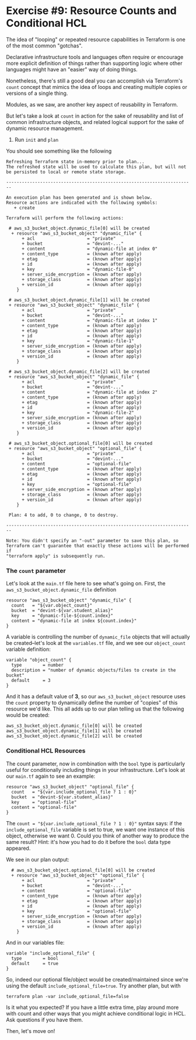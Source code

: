 # Exercise #9: Resource Counts and Conditional HCL

The idea of "looping" or repeated resource capabilities in Terraform is one of the most common "gotchas".

Declarative infrastructure tools and languages often require or encourage more explicit definition of things
rather than supporting logic where other languages might have an "easier" way of doing things.

Nonetheless,
there's still a good deal you can accomplish via Terraform's `count` concept that mimics the idea of loops
and creating multiple copies or versions of a single thing.

Modules, as we saw, are another key aspect of reusability in Terraform.

But let's take a look at `count` in action for the sake of reusability and list of common infrastructure
objects, and related logical support for the sake of dynamic resource management.

1. Run `init` and `plan`

 You should see something like the following

 ```
 Refreshing Terraform state in-memory prior to plan...
 The refreshed state will be used to calculate this plan, but will not be persisted to local or remote state storage.

 ------------------------------------------------------------------------

 An execution plan has been generated and is shown below.
 Resource actions are indicated with the following symbols:
    + create

 Terraform will perform the following actions:

  # aws_s3_bucket_object.dynamic_file[0] will be created
   + resource "aws_s3_bucket_object" "dynamic_file" {
       + acl                    = "private"
       + bucket                 = "devint-..."
       + content                = "dynamic-file at index 0"
       + content_type           = (known after apply)
       + etag                   = (known after apply)
       + id                     = (known after apply)
       + key                    = "dynamic-file-0"
       + server_side_encryption = (known after apply)
       + storage_class          = (known after apply)
       + version_id             = (known after apply)
     }

  # aws_s3_bucket_object.dynamic_file[1] will be created
  + resource "aws_s3_bucket_object" "dynamic_file" {
       + acl                    = "private"
       + bucket                 = "devint-..."
       + content                = "dynamic-file at index 1"
       + content_type           = (known after apply)
       + etag                   = (known after apply)
       + id                     = (known after apply)
       + key                    = "dynamic-file-1"
       + server_side_encryption = (known after apply)
       + storage_class          = (known after apply)
       + version_id             = (known after apply)
     }

  # aws_s3_bucket_object.dynamic_file[2] will be created
  + resource "aws_s3_bucket_object" "dynamic_file" {
       + acl                    = "private"
       + bucket                 = "devint-..."
       + content                = "dynamic-file at index 2"
       + content_type           = (known after apply)
       + etag                   = (known after apply)
       + id                     = (known after apply)
       + key                    = "dynamic-file-2"
       + server_side_encryption = (known after apply)
       + storage_class          = (known after apply)
       + version_id             = (known after apply)
     }

  # aws_s3_bucket_object.optional_file[0] will be created
  + resource "aws_s3_bucket_object" "optional_file" {
       + acl                    = "private"
       + bucket                 = "devint-..."
       + content                = "optional-file"
       + content_type           = (known after apply)
       + etag                   = (known after apply)
       + id                     = (known after apply)
       + key                    = "optional-file"
       + server_side_encryption = (known after apply)
       + storage_class          = (known after apply)
       + version_id             = (known after apply)
     }

  Plan: 4 to add, 0 to change, 0 to destroy.

 ------------------------------------------------------------------------

 Note: You didn't specify an "-out" parameter to save this plan, so Terraform can't guarantee that exactly these actions will be performed if
 "terraform apply" is subsequently run.
```

### The `count` parameter

Let's look at the `main.tf` file here to see what's going on. First, the `aws_s3_bucket_object.dynamic_file` definition

```hcl
resource "aws_s3_bucket_object" "dynamic_file" {
  count   = "${var.object_count}"
  bucket  = "devint-${var.student_alias}"
  key     = "dynamic-file-${count.index}"
  content = "dynamic-file at index ${count.index}"
}
```

A variable is controlling the number of `dynamic_file` objects that will actually be created–let's look at the
`variables.tf` file, and we see our `object_count` variable definition:

```hcl
variable "object_count" {
  type        = number
  description = "number of dynamic objects/files to create in the bucket"
  default     = 3
}
```

And it has a default value of **3**, so our `aws_s3_bucket_object` resource uses the `count` property to dynamically define the number
of "copies" of this resource we'd like. This all adds up to our plan telling us that the following would be created:

```
aws_s3_bucket_object.dynamic_file[0] will be created
aws_s3_bucket_object.dynamic_file[1] will be created
aws_s3_bucket_object.dynamic_file[2] will be created
```

### Conditional HCL Resources

The count parameter, now in combination with the `bool` type is particularly useful for conditionally including
things in your infrastructure. Let's look at our `main.tf` again to see an example:

```hcl
resource "aws_s3_bucket_object" "optional_file" {
  count   = "${var.include_optional_file ? 1 : 0}"
  bucket  = "devint-${var.student_alias}"
  key     = "optional-file"
  content = "optional-file"
}
```

The `count = "${var.include_optional_file ? 1 : 0}"` syntax says: if the `include_optional_file` variable is set to true, we
want one instance of this object, otherwise we want 0. Could you think of another way to produce the same result? Hint: it's how
you had to do it before the `bool` data type appeared.

We see in our plan output:

```
  # aws_s3_bucket_object.optional_file[0] will be created
  + resource "aws_s3_bucket_object" "optional_file" {
      + acl                    = "private"
      + bucket                 = "devint-..."
      + content                = "optional-file"
      + content_type           = (known after apply)
      + etag                   = (known after apply)
      + id                     = (known after apply)
      + key                    = "optional-file"
      + server_side_encryption = (known after apply)
      + storage_class          = (known after apply)
      + version_id             = (known after apply)
    }
```

And in our variables file:

```hcl
variable "include_optional_file" {
  type        = bool
  default     = true
}
```

So, indeed our optional file/object would be created/maintained since we're using the default `include_optional_file=true`. Try
another plan, but with

```
terraform plan -var include_optional_file=false
```

Is it what you expected? If you have a little extra time, play around more with count and other ways that you might achieve
conditional logic in HCL. Ask questions if you have them.

Then, let's move on!
